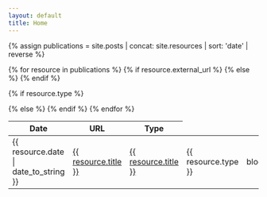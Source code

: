 ```yaml
---
layout: default
title: Home
---
```


{% assign publications = site.posts | concat: site.resources | sort: 'date' | reverse  %}


<table class="toctable">
<colgroup>
<col width="15%" />
<col width="70%" />
<col width="15%" />
</colgroup>
<thead>
<tr class="header">
<th>Date</th>
<th>URL</th>
<th>Type</th>
</tr>
</thead>
<tbody>
{% for resource in publications %}
<tr>
<td markdown="span"><time datetime="{{ resource.date | date_to_xmlschema }}" class="table-date">{{ resource.date | date_to_string }}</time></td>
{% if resource.external_url %}
	<td markdown="span"> <a href="{{ resource.external_url }}"> {{ resource.title }} </a> </td>
{% else %}
	<td markdown="span"> <a href="{{ resource.url }}"> {{ resource.title }} </a> </td>
{% endif %}

{% if resource.type %}
<td markdown="span"> {{ resource.type }}  </td>
{% else %}
<td markdown="span"> blog  </td>
{% endif %}

</tr>
{% endfor %}
</tbody>
</table> 
